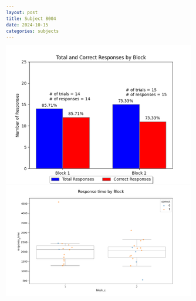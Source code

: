 ```yaml
---
layout: post
title: Subject 8004
date: 2024-10-15
categories: subjects
---
```


![](data/8004/run-14/8004_ATS_responses.png)
![](data/8004/run-14/8004_ATS_rt.png)
